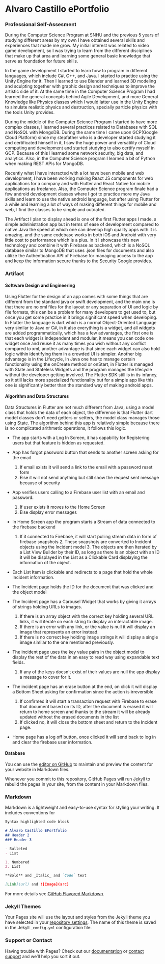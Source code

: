 # Alvaro Castillo ePortfolio

### Professional Self-Assesment 

   During the Computer Science Program at SNHU and the previous 5 years of studying different areas by my own I have obtained several skills and experiences that made me grow. My initial interest was related to video game development, so I was trying to learn from the different disciplines that make up that area and learning some general basic knowledge that serve as foundation for future skills.
  
   In the game development I started to learn how to program in different languages, which include C#, C++, and Java. I started to practice using the Unity Engine for it. Then I learned to use Blender and learned 3D modeling and sculpting together with graphic design and techniques to improve the artistic side of it. At the same time in the Computer Science Program I had learned the general concepts behind Agile Development, and more General Knowledge like Physics classes which I would latter use in the Unity Engine to simulate realistic physics and destruction, specially particle physics with the tools Unity provides.
 
   During the middle of the Computer Science Program I started to have more complex classes, I learned several practices related to Databases with SQL and NoSQL with MongoDB. During the same time I came upon GCP(Google Cloud Platform) since my stepfather who is a developer started studying it and certificated himself in it, I saw the huge power and versatility of Cloud computing and development and started studying to also certify myself in GCP. Because of this I learned some network security, big data, and analytics. Also, in the Computer Science program I learned a bit of Python when making REST APIs for MongoDB.
	
   Recently what I have interacted with a lot have been mobile and web development, I have been working making React JS components for web applications for a company and with Flutter and React Native for mobile applications as freelance. Also, the Computer Science program finale had a few android development classes where I got to practice more my Java skills and learn to use the native android language, but after using Flutter for a while and learning a lot of ways of making different things for mobile and web, I find the classes to be simple and outdated.
	
   The Artifact I plan to display ahead is one of the first Flutter apps I made, a simple administration app but in terms of ease of development compared to native Java the speed at which one can develop high quality apps with it is amazing, and the same codebase works in both iOS and Android with very little cost to performance which is a plus. In it I showcase this new technology and combine it with Firebase as backend, which is a NoSQL database similar to MongoDB that uses .json files for documents and also utilize the Authentication API of Firebase for managing access to the app and keep the information secure thanks to the Security Google provides.


### Artifact

#### Software Design and Engineering

   Using Flutter for the design of an app comes with some things that are different from the standard java or swift development, and the main one is that there are no xml files for the layout or any separation of UI and logic by file formats, this can be a problem for many developers to get used to, but once you get some practice in it brings significant speed when developing. In Flutter the language is dart which is a normal Object-Oriented Language very similar to Java or C#, in it also everything is a widget, and all widgets are added programmatically, which has a few advantages, the first one is that each widget is independent and modular, it means you can code one widget once and reuse it as many times you wish without any conflict compared to xml, another advantage is that since each widget can also hold logic within identifying them in a crowded UI is simpler. Another big advantage is in the Lifecycle, In Java one has to manage certain functionality using the onCreate method or onStart, in Flutter is managed with State and Stateless Widgets and the program manages the lifecycle without the developer getting involved. The Flutter SDK still is in its infancy, so it still lacks more specialized functionality but for a simple app like this one is significantly better than the standard way of making android apps.

#### Algorithm and Data Structures

   Data Structures in Flutter are not much different from Java, using a model class that holds the data of each object, the difference is that Flutter dart model classes don’t need getters or setters, the model class manages those using State. The algorithm behind this app is relatively simple because there is no complicated arithmetic operations, it follows this logic.
   
- The app starts with a Log In Screen, it has capability for Registering users but that feature is hidden as requested.
- App has forgot password button that sends to another screen asking for the email
 	1. 	If email exists it will send a link to the email with a password reset form
	2.	Else it will not send anything but still show the request sent message because of security
  
- App verifies users calling to a Firebase user list with an email and password.
 	1.	If user exists it moves to the Home Screen
  	2.	Else display error messages
  
-	In Home Screen app the program starts a Stream of data connected to the firebase backend
  	1.	If it connected to Firebase, it will start pulling stream data in form of firebase snapshots
    	2.	These snapshots are converted to Incident objects using the Incident model
    	3.	The objects are then Iterated by a List View Builder by their ID, as long as there Is an object with an ID it will be displayed in the List as a Clickable Card displaying the information of the object.
    
- Each List Item is clickable and redirects to a page that hold the whole Incident information.
- The Incident page holds the ID for the document that was clicked and the object model
- The Incident page has a Carousel Widget that works by giving it arrays of strings holding URLs to images.
  	1.	If there is an array object with the correct key holding several URL links, it will iterate on each string to display an        	interactable image.
  	2.	If there is an error with any link, or the value is null it will display an image that represents an error instead.
  	3.	If there is no correct key holding image strings it will display a single image similar to the one mentioned previously.
  
- The incident page uses the key value pairs in the object model to display the rest of the data in an easy to read way using    		expandable text fields.
  	1.	If any of the keys doesn’t exist of their values are null the app display a message to cover for it.
  
- The incident page has an erase button at the end, on click it will display a Bottom Sheet asking for confirmation since the 		action is irreversible
  	1.	If confirmed it will start a transaction request with Firebase to erase that document based on its ID, after the document is erased it will return to home screen and thanks to the stream it will be already updated without the erased documents in the list
  	2.	If clicked no, it will close the bottom sheet and return to the Incident page.
  
- Home page has a log off button, once clicked it will send back to log in and clear the firebase user information.

#### Database
	


You can use the [editor on GitHub](https://github.com/dailandemon/dailandemon.github.io/edit/master/index.md) to maintain and preview the content for your website in Markdown files.

Whenever you commit to this repository, GitHub Pages will run [Jekyll](https://jekyllrb.com/) to rebuild the pages in your site, from the content in your Markdown files.

### Markdown

Markdown is a lightweight and easy-to-use syntax for styling your writing. It includes conventions for

```markdown
Syntax highlighted code block

# Alvaro Castillo EPortfolio
## Header 2
### Header 3

- Bulleted
- List

1. Numbered
2. List

**Bold** and _Italic_ and `Code` text

[Link](url) and ![Image](src)
```

For more details see [GitHub Flavored Markdown](https://guides.github.com/features/mastering-markdown/).

### Jekyll Themes

Your Pages site will use the layout and styles from the Jekyll theme you have selected in your [repository settings](https://github.com/dailandemon/dailandemon.github.io/settings). The name of this theme is saved in the Jekyll `_config.yml` configuration file.

### Support or Contact

Having trouble with Pages? Check out our [documentation](https://help.github.com/categories/github-pages-basics/) or [contact support](https://github.com/contact) and we’ll help you sort it out.
